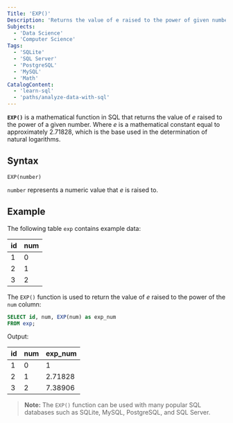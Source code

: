 ```yaml
---
Title: 'EXP()'
Description: 'Returns the value of e raised to the power of given number.'
Subjects:
  - 'Data Science'
  - 'Computer Science'
Tags:
  - 'SQLite'
  - 'SQL Server'
  - 'PostgreSQL'
  - 'MySQL'
  - 'Math'
CatalogContent:
  - 'learn-sql'
  - 'paths/analyze-data-with-sql'
---
```


**`EXP()`** is a mathematical function in SQL that returns the value of _e_ raised to the power of a given number. Where _e_ is a mathematical constant equal to approximately 2.71828, which is the base used in the determination of natural logarithms.

## Syntax

```pseudo
EXP(number)
```

`number` represents a numeric value that _e_ is raised to.

## Example

The following table `exp` contains example data:

| id  | num |
| --- | --- |
| 1   | 0   |
| 2   | 1   |
| 3   | 2   |

The `EXP()` function is used to return the value of _e_ raised to the power of the `num` column:

```sql
SELECT id, num, EXP(num) as exp_num
FROM exp;
```

Output:

| id  | num | exp_num |
| --- | --- | ------- |
| 1   | 0   | 1       |
| 2   | 1   | 2.71828 |
| 3   | 2   | 7.38906 |

> **Note:** The `EXP()` function can be used with many popular SQL databases such as SQLite, MySQL, PostgreSQL, and SQL Server.
